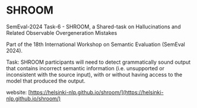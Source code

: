 # SHROOM
SemEval-2024 Task-6 - SHROOM, a Shared-task on Hallucinations and Related Observable Overgeneration Mistakes

Part of the 18th International Workshop on Semantic Evaluation (SemEval 2024).

Task: SHROOM participants will need to detect grammatically sound output that contains incorrect semantic information (i.e. unsupported or inconsistent with the source input), with or without having access to the model that produced the output.

website: [https://helsinki-nlp.github.io/shroom/](https://helsinki-nlp.github.io/shroom/) 
